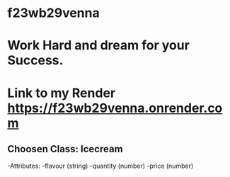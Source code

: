# f23wb29venna
# Work Hard and dream for your Success.
# Link to my Render https://f23wb29venna.onrender.com
## Choosen Class: Icecream
-Attributes:
 -flavour (string)
 -quantity (number)
 -price (number)
